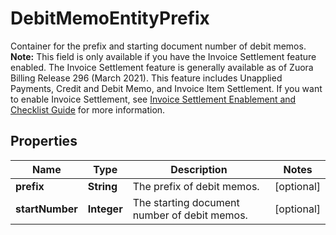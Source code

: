 

# DebitMemoEntityPrefix

Container for the prefix and starting document number of debit memos.  **Note:** This field is only available if you have the Invoice Settlement feature enabled. The Invoice Settlement feature is generally available as of Zuora Billing Release 296 (March 2021). This feature includes Unapplied Payments, Credit and Debit Memo, and Invoice Item Settlement. If you want to enable Invoice Settlement, see [Invoice Settlement Enablement and Checklist Guide](https://knowledgecenter.zuora.com/Billing/Billing_and_Payments/Invoice_Settlement/Invoice_Settlement_Migration_Checklist_and_Guide) for more information. 

## Properties

| Name | Type | Description | Notes |
|------------ | ------------- | ------------- | -------------|
|**prefix** | **String** | The prefix of debit memos.  |  [optional] |
|**startNumber** | **Integer** | The starting document number of debit memos.  |  [optional] |



